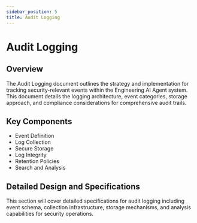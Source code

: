 ```yaml
---
sidebar_position: 5
title: Audit Logging
---
```


# Audit Logging

## Overview

The Audit Logging document outlines the strategy and implementation for tracking security-relevant events within the Engineering AI Agent system. This document details the logging architecture, event categories, storage approach, and compliance considerations for comprehensive audit trails.

## Key Components

- Event Definition
- Log Collection
- Secure Storage
- Log Integrity
- Retention Policies
- Search and Analysis

## Detailed Design and Specifications

This section will cover detailed specifications for audit logging including event schema, collection infrastructure, storage mechanisms, and analysis capabilities for security operations.
